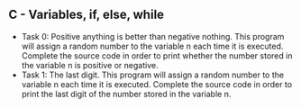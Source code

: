## C - Variables, if, else, while

- Task 0: Positive anything is better than negative nothing. This program will assign a random number to the variable n each time it is executed. Complete the source code in order to print whether the number stored in the variable n is positive or negative.
- Task 1: The last digit. This program will assign a random number to the variable n each time it is executed. Complete the source code in order to print the last digit of the number stored in the variable n.
